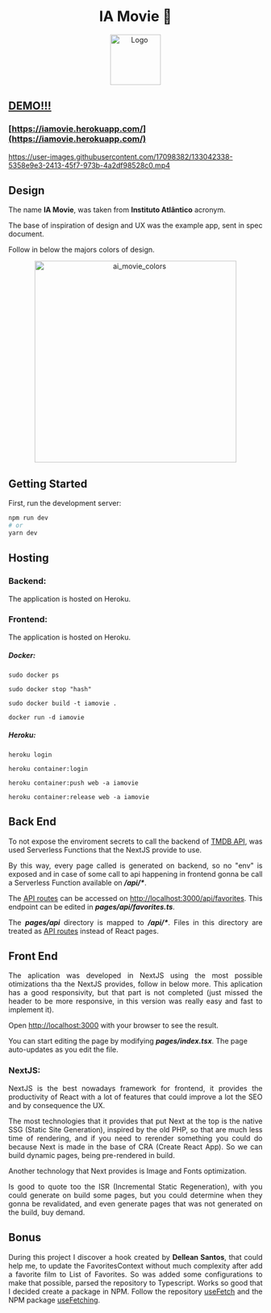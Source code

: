 <p align="center">
	<h1 align="center">
    <span>IA Movie 🎥</span>
  </h1>
</p>
<p align="center">
    <img src="https://user-images.githubusercontent.com/17098382/133039368-a98cccb1-8f96-46fb-a697-20975d2a4828.png" width="100" alt="Logo">
</p>

## [DEMO!!!](https://iamovie.herokuapp.com/)
### [https://iamovie.herokuapp.com/](https://iamovie.herokuapp.com/)

https://user-images.githubusercontent.com/17098382/133042338-5358e9e3-2413-45f7-973b-4a2df98528c0.mp4


## Design

<p align="justify">
  The name <strong>IA Movie</strong>, was taken from <strong>Instituto Atlântico</strong> acronym.
</p>
<p align="justify">
  The base of inspiration of design and UX was the example app, sent in spec document.
</p>
<p align="justify">
  Follow in below the majors colors of design.
</p>
<p align="center">
    <img src="https://user-images.githubusercontent.com/17098382/133041108-eddc4887-7934-4a2b-bf7a-df7dedde0370.png" width="400" alt="ai_movie_colors">
</p>


## Getting Started

First, run the development server:
```bash
npm run dev
# or
yarn dev
```

## Hosting

### Backend:

<p align="justify">
  The application is hosted on Heroku.
</p>

### Frontend:

<p align="justify">
  The application is hosted on Heroku.
</p>

##### Docker:

`sudo docker ps`

`sudo docker stop "hash"`

`sudo docker build -t iamovie .`

`docker run -d iamovie`

##### Heroku:

`heroku login`

`heroku container:login`

`heroku container:push web -a iamovie`

`heroku container:release web -a iamovie`

## Back End

<p align="justify">
To not expose the enviroment secrets to call the backend of <a href="https://developers.themoviedb.org/4/getting-started/authorization">TMDB API</a>, was used Serverless Functions that the NextJS provide to use.
<p align="justify">
By this way, every page called is generated on backend, so no "env" is exposed and in case of some call to api happening in frontend gonna be call a Serverless Function available on <strong><i>/api/*</i></strong>.
</p>
<p align="justify">
The <a href="https://nextjs.org/docs/api-routes/introduction">API routes</a> can be accessed on <a href="http://localhost:3000/api/favorites">http://localhost:3000/api/favorites</a>. This endpoint can be edited in <strong><i>pages/api/favorites.ts</i></strong>.
</p>
<p align="justify">
The <strong><i>pages/api</i></strong> directory is mapped to <strong><i>/api/*</i></strong>. Files in this directory are treated as <a href="https://nextjs.org/docs/api-routes/introduction">API routes</a> instead of React pages.
</p>

## Front End

<p align="justify">
The aplication was developed in NextJS using the most possible otimizations tha the NextJS provides, follow in below more. This aplication has a good responsivity, but that part is not completed (just missed the header to be more responsive, in this version was really easy and fast to implement it).
</p>
<p align="justify">
Open <a href="http://localhost:3000">http://localhost:3000</a> with your browser to see the result.
<p align="justify">
</p>
You can start editing the page by modifying <strong><i>pages/index.tsx</i></strong>. The page auto-updates as you edit the file.
</p>

### NextJS:

<p align="justify">
NextJS is the best nowadays framework for frontend, it provides the productivity of React with a lot of features that could improve a lot the SEO and by consequence the UX.
</p>
<p align="justify">
The most technologies that it provides that put Next at the top is the native SSG (Static Site Generation), inspired by the old PHP, so that are much less time of rendering, and if you need to rerender something you could do because Next is made in the base of CRA (Create React App). So we can build dynamic pages, being pre-rendered in build.
</p>
<p align="justify">
Another technology that Next provides is Image and Fonts optimization.
</p>
<p align="justify">
Is good to quote too the ISR (Incremental Static Regeneration), with you could generate on build some pages, but you could determine when they gonna be revalidated, and even generate pages that was not generated on the build, buy demand.
</p>


## Bonus
<p align="justify">
During this project I discover a hook created by <strong>Dellean Santos</strong>, that could help me, to update the FavoritesContext without much complexity after add a favorite film to List of Favorites. So was added some configurations to make that possible, parsed the repository to Typescript. Works so good that I decided create a package in NPM. Follow the repository <a href="https://github.com/julioflima/use-fetching">useFetch</a> and the NPM package <a href="https://www.npmjs.com/search?q=use-fetching">useFetching</a>.
</p>
